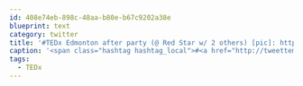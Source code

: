 ```yaml
---
id: 408e74eb-898c-48aa-b80e-b67c9202a38e
blueprint: text
category: twitter
title: '#TEDx Edmonton after party (@ Red Star w/ 2 others) [pic]: http://4sq.com/kGdgrK'
caption: '<span class="hashtag hashtag_local">#<a href="http://tweettemp.darylchymko.ca/?tag=tedx">TEDx</a> Edmonton after party (@ Red Star w/ 2 others) [pic]: http://4sq.com/kGdgrK'
tags:
  - TEDx
---
```

